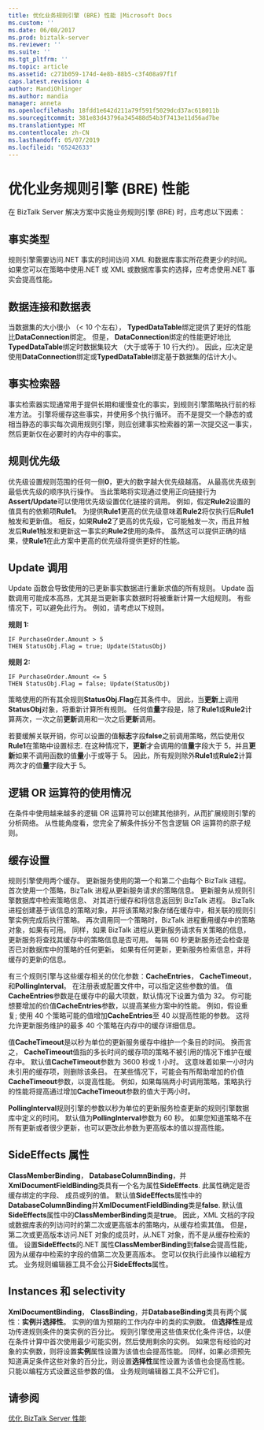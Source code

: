 ```yaml
---
title: 优化业务规则引擎 (BRE) 性能 |Microsoft Docs
ms.custom: ''
ms.date: 06/08/2017
ms.prod: biztalk-server
ms.reviewer: ''
ms.suite: ''
ms.tgt_pltfrm: ''
ms.topic: article
ms.assetid: c271b059-174d-4e8b-88b5-c3f408a97f1f
caps.latest.revision: 4
author: MandiOhlinger
ms.author: mandia
manager: anneta
ms.openlocfilehash: 18fdd1e642d211a79f591f5029dcd37ac618011b
ms.sourcegitcommit: 381e83d43796a345488d54b3f7413e11d56ad7be
ms.translationtype: MT
ms.contentlocale: zh-CN
ms.lasthandoff: 05/07/2019
ms.locfileid: "65242633"
---
```

# <a name="optimizing-business-rule-engine-bre-performance"></a>优化业务规则引擎 (BRE) 性能
在 BizTalk Server 解决方案中实施业务规则引擎 (BRE) 时，应考虑以下因素：  
  
## <a name="fact-types"></a>事实类型  
 规则引擎需要访问.NET 事实的时间访问 XML 和数据库事实所花费更少的时间。 如果您可以在策略中使用.NET 或 XML 或数据库事实的选择，应考虑使用.NET 事实会提高性能。  
  
## <a name="data-table-vs-data-connection"></a>数据连接和数据表  
 当数据集的大小很小 （< 10 个左右）， **TypedDataTable**绑定提供了更好的性能比**DataConnection**绑定。 但是， **DataConnection**绑定的性能更好地比**TypedDataTable**绑定时数据集较大 （大于或等于 10 行大约）。 因此，应决定是使用**DataConnection**绑定或**TypedDataTable**绑定基于数据集的估计大小。  
  
## <a name="fact-retrievers"></a>事实检索器  
 事实检索器实现通常用于提供长期和缓慢变化的事实，到规则引擎策略执行前的标准方法。 引擎将缓存这些事实，并使用多个执行循环。 而不是提交一个静态的或相当静态的事实每次调用规则引擎，则应创建事实检索器的第一次提交这一事实，然后更新仅在必要时的内存中的事实。  
  
## <a name="rule-priority"></a>规则优先级  
 优先级设置规则范围的任何一侧**0**，更大的数字越大优先级越高。 从最高优先级到最低优先级的顺序执行操作。 当此策略将实现通过使用正向链接行为**Assert/Update**可以使用优先级设置优化链接的调用。 例如，假定**Rule2**设置的值具有的依赖项**Rule1**。 为提供**Rule1**更高的优先级意味着**Rule2**将仅执行后**Rule1**触发和更新值。 相反，如果**Rule2**了更高的优先级，它可能触发一次，而且并触发后**Rule1**触发和更新这一事实的**Rule2**使用的条件。 虽然这可以提供正确的结果，使**Rule1**在此方案中更高的优先级将提供更好的性能。  
  
## <a name="update-calls"></a>Update 调用  
 Update 函数会导致使用的已更新事实数据进行重新求值的所有规则。 Update 函数调用可能成本高昂，尤其是当更新事实数据时将被重新计算一大组规则。 有些情况下，可以避免此行为。 例如，请考虑以下规则。  
  
 **规则 1:**  
  
```  
IF PurchaseOrder.Amount > 5   
THEN StatusObj.Flag = true; Update(StatusObj)  
```  
  
 **规则 2:**  
  
```  
IF PurchaseOrder.Amount <= 5   
THEN StatusObj.Flag = false; Update(StatusObj)  
```  
  
 策略使用的所有其余规则**StatusObj.Flag**在其条件中。 因此，当**更新**上调用**StatusObj**对象，将重新计算所有规则。 任何值**量**字段是，除了**Rule1**或**Rule2**计算两次，一次之前**更新**调用和一次之后**更新**调用。  
  
 若要缓解关联开销，你可以设置的值**标志**字段**false**之前调用策略，然后使用仅**Rule1**在策略中设置标志. 在这种情况下，**更新**才会调用的值**量**字段大于 5，并且**更新**如果不调用函数的值**量**小于或等于 5。 因此，所有规则除外**Rule1**或**Rule2**计算两次才的值**量**字段大于 5。  
  
## <a name="usage-of-logical-or-operators"></a>逻辑 OR 运算符的使用情况  
 在条件中使用越来越多的逻辑 OR 运算符可以创建其他排列，从而扩展规则引擎的分析网络。 从性能角度看，您完全了解条件拆分不包含逻辑 OR 运算符的原子规则。  
  
## <a name="caching-settings"></a>缓存设置  
 规则引擎使用两个缓存。 更新服务使用的第一个和第二个由每个 BizTalk 进程。 首次使用一个策略，BizTalk 进程从更新服务请求的策略信息。 更新服务从规则引擎数据库中检索策略信息、 对其进行缓存和将信息返回到 BizTalk 进程。 BizTalk 进程创建基于该信息的策略对象，并将该策略对象存储在缓存中，相关联的规则引擎实例完成后执行策略。 再次调用同一个策略时，BizTalk 进程重用缓存中的策略对象，如果有可用。 同样，如果 BizTalk 进程从更新服务请求有关策略的信息，更新服务将查找其缓存中的策略信息是否可用。 每隔 60 秒更新服务还会检查是否已对数据库中的策略的任何更新。 如果有任何更新，更新服务检索信息，并将缓存的更新的信息。  
  
 有三个规则引擎与这些缓存相关的优化参数：**CacheEntries**， **CacheTimeout**，和**PollingInterval**。 在注册表或配置文件中，可以指定这些参数的值。 值**CacheEntries**参数是在缓存中的最大项数，默认情况下设置为值为 32。 你可能想要增加的价值**CacheEntries**参数，以提高某些方案中的性能。 例如，假设重复; 使用 40 个策略可能的值增加**CacheEntries**至 40 以提高性能的参数。 这将允许更新服务维护的最多 40 个策略在内存中的缓存详细信息。  
  
 值**CacheTimeout**是以秒为单位的更新服务缓存中维护一个条目的时间。 换而言之， **CacheTimeout**值指的多长时间的缓存项的策略不被引用的情况下维护在缓存中。 默认值**CacheTimeout**参数为 3600 秒或 1 小时。 这意味着如果一小时内未引用的缓存项，则删除该条目。 在某些情况下，可能会有所帮助增加的价值**CacheTimeout**参数，以提高性能。 例如，如果每隔两小时调用策略，策略执行的性能将提高通过增加**CacheTimeout**参数的值大于两小时。  
  
 **PollingInterval**规则引擎的参数以秒为单位的更新服务检查更新的规则引擎数据库中定义的时间。 默认值为**PollingInterval**参数为 60 秒。 如果您知道策略不在所有更新或者很少更新，也可以更改此参数为更高版本的值以提高性能。  
  
## <a name="sideeffects-property"></a>SideEffects 属性  
 **ClassMemberBinding**， **DatabaseColumnBinding**，并**XmlDocumentFieldBinding**类具有一个名为属性**SideEffects**. 此属性确定是否缓存绑定的字段、 成员或列的值。 默认值**SideEffects**属性中的**DatabaseColumnBinding**并**XmlDocumentFieldBinding**类是**false**. 默认值**SideEffects**属性中的**ClassMemberBinding**类是**true**。 因此，XML 文档的字段或数据库表的列访问时的第二次或更高版本的策略内，从缓存检索其值。 但是，第二次或更高版本访问.NET 对象的成员时，从.NET 对象，而不是从缓存检索的值。 设置**SideEffects**的.NET 属性**ClassMemberBinding**到**false**会提高性能，因为从缓存中检索的字段的值第二次及更高版本。 您可以仅执行此操作以编程方式。 业务规则编辑器工具不会公开**SideEffects**属性。  
  
## <a name="instances-and-selectivity"></a>Instances 和 selectivity  
 **XmlDocumentBinding**， **ClassBinding**，并**DatabaseBinding**类具有两个属性：**实例**并**选择性**。 实例的值为预期的工作内存中的类的实例数。 值**选择性**是成功传递规则条件的类实例的百分比。 规则引擎使用这些值来优化条件评估，以便在条件计算中首次使用最少可能实例，然后使用剩余的实例。 如果您有经验的对象的实例数，则将设置**实例**属性设置为该值也会提高性能。 同样，如果必须预先知道满足条件这些对象的百分比，则设置**选择性**属性设置为该值也会提高性能。 只能以编程方式设置这些参数的值。 业务规则编辑器工具不公开它们。  
  
## <a name="see-also"></a>请参阅  
 [优化 BizTalk Server 性能](../technical-guides/optimizing-biztalk-server-performance.md)